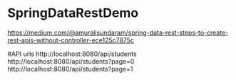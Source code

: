 # SpringDataRestDemo
https://medium.com/@amuralisundaram/spring-data-rest-steps-to-create-rest-apis-without-controller-ece125c7875c

#API urls
http://localhost:8080/api/students
http://localhost:8080/api/students?page=0
http://localhost:8080/api/students?page=1

